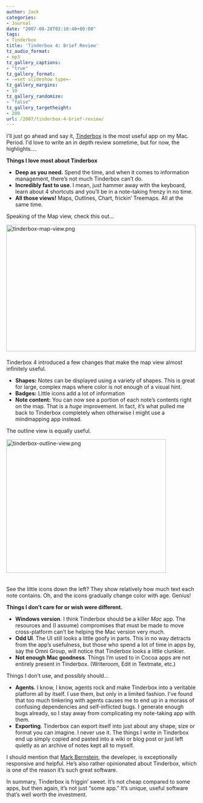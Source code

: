 ```yaml
---
author: Jack
categories:
- Journal
date: "2007-08-28T02:10:40+00:00"
tags:
- Tinderbox
title: 'Tinderbox 4: Brief Review'
tz_audio_format:
- mp3
tz_gallery_captions:
- "true"
tz_gallery_format:
- -=set slideshow type=-
tz_gallery_margins:
- 10
tz_gallery_randomize:
- "false"
tz_gallery_targetheight:
- 200
url: /2007/tinderbox-4-brief-review/
---
```


I'll just go ahead and say it, [Tinderbox][1] is the most useful app on my Mac. Period. I'd love to write an in depth review sometime, but for now, the highlights&#8230;.

**Things I love most about Tinderbox**

  * **Deep as you need.** Spend the time, and when it comes to information management, there’s not much Tinderbox can’t do.
  * **Incredibly fast to use**. I mean, just hammer away with the keyboard, learn about 4 shortcuts and you’ll be in a note-taking frenzy in no time.
  * **All those views!** Maps, Outlines, Chart, frickin’ Treemaps. All at the same time.

Speaking of the Map view, check this out&#8230;

<span class="mt-enclosure mt-enclosure-image"><a href="/files/tinderbox-map-view.html"><img class="mt-image-left" style="float: left; margin: 0 20px 20px 0;" src="/files/tinderbox-map-view-thumb-500x335.png" alt="tinderbox-map-view.png" width="500" height="335" /></a></span>

Tinderbox 4 introduced a few changes that make the map view almost infinitely useful.

  * **Shapes:** Notes can be displayed using a variety of shapes. This is great for large, complex maps where color is not enough of a visual hint.
  * **Badges:** Little icons add a lot of information
  * **Note content:** You can now see a portion of each note’s contents right on the map. That is a _huge_ improvement. In fact, it’s what pulled me back to Tinderbox completely when otherwise I might use a mindmapping app instead.

The outline view is equally useful.

<span class="mt-enclosure mt-enclosure-image"><img style="margin: 0 20px 20px 0;" src="/files/tinderbox-outline-view.png" alt="tinderbox-outline-view.png" width="421" height="353" /></span>

See the little icons down the left? They show relatively how much text each note contains. Oh, and the icons gradually change color with age. Genius!

**Things I don’t care for or wish were different.**

  * **Windows version**. I think Tinderbox should be a killer _Mac_ app. The resources and (I assume) compromises that must be made to move cross-platform can’t be helping the Mac version very much.
  * **Odd UI**. The UI still looks a little goofy in parts. This in no way detracts from the app’s usefulness, but those who spend a lot of time in apps by, say the Omni Group, will notice that Tinderbox looks a little clunkier.
  * **Not enough Mac goodness**. Things I’m used to in Cocoa apps are not entirely present in Tinderbox. (Writeroom, Edit in Textmate, etc.)

Things I don’t use, and possibly should…

  * **Agents**. I know, I know, agents rock and make Tinderbox into a veritable platform all by itself. I use them, but only in a limited fashion. I’ve found that too much tinkering with agents causes me to end up in a morass of confusing dependencies and self-inflicted bugs. I generate enough bugs already, so I stay away from complicating my note-taking app with them.
  * **Exporting**. Tinderbox can export itself into just about any shape, size or format you can imagine. I never use it. The things I write in Tinderbox end up simply copied and pasted into a wiki or blog post or just left quietly as an archive of notes kept all to myself.

I should mention that [Mark Bernstein][2], the developer, is exceptionally responsive and helpful. He’s also rather opinionated about Tinderbox, which is one of the reason it’s such great software.

In summary, Tinderbox is friggin’ sweet. It’s not cheap compared to some apps, but then again, it’s not just “some app.” It’s unique, useful software that’s well worth the investment.

 [1]: http://www.eastgate.com/Tinderbox
 [2]: http://www.markbernstein.org/